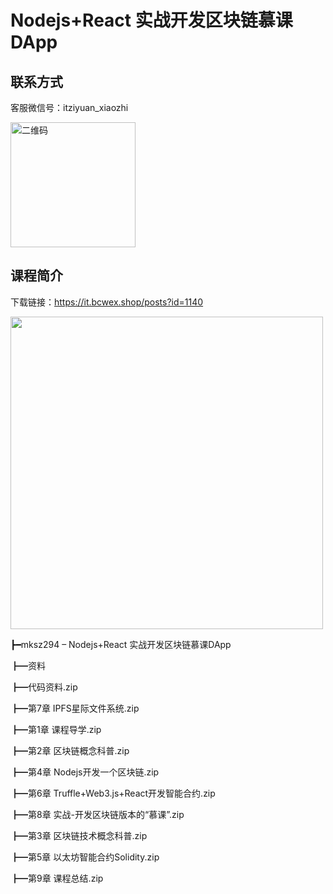 # Nodejs+React 实战开发区块链慕课DApp

## 联系方式

客服微信号：itziyuan_xiaozhi

<img src="https://ziyuanyun.oss-cn-guangzhou.aliyuncs.com/common/20240614073449/666b82192834a.jpg" width="200" height="200" alt="二维码">

## 课程简介

下载链接：https://it.bcwex.shop/posts?id=1140

<img src="https://ziyuanyun.oss-cn-guangzhou.aliyuncs.com/yun/20240515153623/664465f76e702.jpg" width="500" alt="">

  ┣━mksz294 &#8211; Nodejs+React 实战开发区块链慕课DApp

 ┣━资料

 ┣━代码资料.zip

 ┣━第7章 IPFS星际文件系统.zip

 ┣━第1章 课程导学.zip

 ┣━第2章 区块链概念科普.zip

 ┣━第4章 Nodejs开发一个区块链.zip

 ┣━第6章 Truffle+Web3.js+React开发智能合约.zip

 ┣━第8章 实战-开发区块链版本的“慕课”.zip

 ┣━第3章 区块链技术概念科普.zip

 ┣━第5章 以太坊智能合约Solidity.zip

 ┣━第9章 课程总结.zip

  